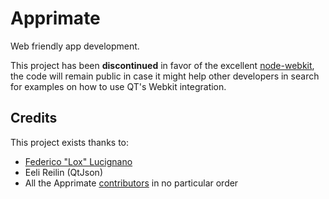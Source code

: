 Apprimate
=========

Web friendly app development.

This project has been **discontinued** in favor of the excellent [node-webkit](https://github.com/rogerwang/node-webkit), the code will remain public in case it might help other developers in search for examples on how to use QT's Webkit integration.

Credits
-------

This project exists thanks to:

*	[Federico "Lox" Lucignano](https://plus.google.com/117046182016070432246 "Google profile")
*	Eeli Reilin (QtJson)
*	All the Apprimate [contributors](http://github.com/federico-lox/Apprimate/contributors "Apprimate contributors at GitHub")
	in no particular order
